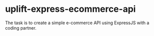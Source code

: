 # uplift-express-ecommerce-api
The task is to create a simple e-commerce API using ExpressJS with a coding partner.
